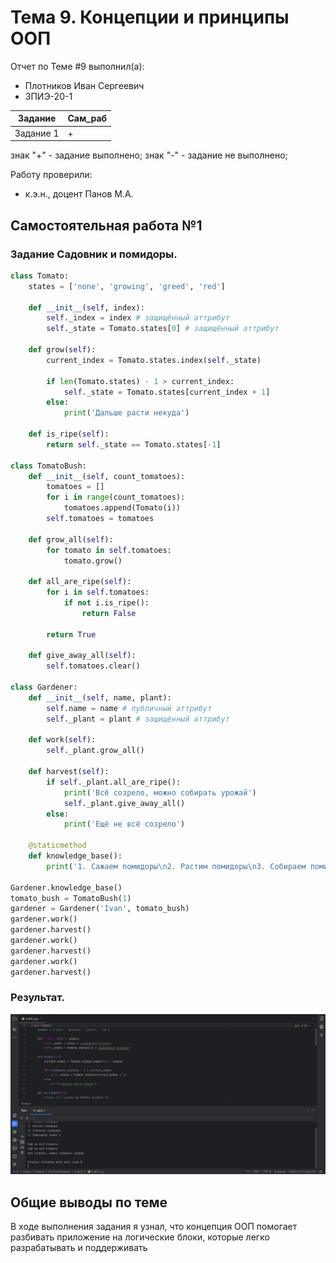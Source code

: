 # Тема 9. Концепции и принципы ООП
Отчет по Теме #9 выполнил(а):
- Плотников Иван Сергеевич
- ЗПИЭ-20-1

| Задание    | Сам_раб |
|------------|---------|
| Задание 1  | +       |

знак "+" - задание выполнено; знак "-" - задание не выполнено;

Работу проверили:
- к.э.н., доцент Панов М.А.

## Самостоятельная работа №1
### Задание Садовник и помидоры.

```python
class Tomato:
    states = ['none', 'growing', 'greed', 'red']

    def __init__(self, index):
        self._index = index # защищённый аттрибут
        self._state = Tomato.states[0] # защищённый аттрибут

    def grow(self):
        current_index = Tomato.states.index(self._state)

        if len(Tomato.states) - 1 > current_index:
            self._state = Tomato.states[current_index + 1]
        else:
            print('Дальше расти некуда')

    def is_ripe(self):
        return self._state == Tomato.states[-1]

class TomatoBush:
    def __init__(self, count_tomatoes):
        tomatoes = []
        for i in range(count_tomatoes):
            tomatoes.append(Tomato(i))
        self.tomatoes = tomatoes

    def grow_all(self):
        for tomato in self.tomatoes:
            tomato.grow()

    def all_are_ripe(self):
        for i in self.tomatoes:
            if not i.is_ripe():
                return False

        return True

    def give_away_all(self):
        self.tomatoes.clear()

class Gardener:
    def __init__(self, name, plant):
        self.name = name # публичный аттрибут
        self._plant = plant # защищённый аттрибут

    def work(self):
        self._plant.grow_all()

    def harvest(self):
        if self._plant.all_are_ripe():
            print('Всё созрело, можно собирать урожай')
            self._plant.give_away_all()
        else:
            print('Ещё не всё созрело')

    @staticmethod
    def knowledge_base():
        print('1. Сажаем помидоры\n2. Растим помидоры\n3. Собираем помидоры\n4. Повторить пункт 1\n')

Gardener.knowledge_base()
tomato_bush = TomatoBush(1)
gardener = Gardener('Ivan', tomato_bush)
gardener.work()
gardener.harvest()
gardener.work()
gardener.harvest()
gardener.work()
gardener.harvest()
```

### Результат.

![Результат задания 1](png/Lab9_1.png)

## Общие выводы по теме

В ходе выполнения задания я узнал, что концепция ООП помогает разбивать приложение на логические блоки, которые легко разрабатывать и поддерживать 